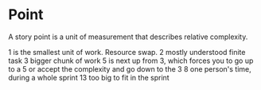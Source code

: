 # Point

A story point is a unit of measurement that describes relative complexity.

1 is the smallest unit of work. Resource swap.
2 mostly understood finite task
3 bigger chunk of work
5 is next up from 3, which forces you to go up to a 5 or accept the complexity and go down to the 3
8 one person's time, during a whole sprint
13 too big to fit in the sprint
